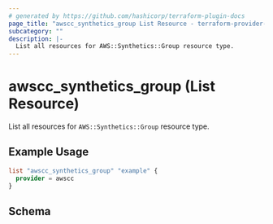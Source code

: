 ```yaml
---
# generated by https://github.com/hashicorp/terraform-plugin-docs
page_title: "awscc_synthetics_group List Resource - terraform-provider-awscc"
subcategory: ""
description: |-
  List all resources for AWS::Synthetics::Group resource type.
---
```


# awscc_synthetics_group (List Resource)

List all resources for `AWS::Synthetics::Group` resource type.

## Example Usage

```terraform
list "awscc_synthetics_group" "example" {
  provider = awscc
}
```

<!-- schema generated by tfplugindocs -->
## Schema
